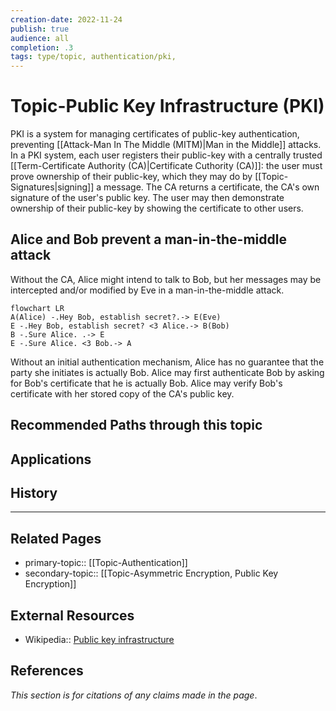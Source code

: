 ```yaml
---
creation-date: 2022-11-24
publish: true
audience: all
completion: .3
tags: type/topic, authentication/pki,
---
```

# Topic-Public Key Infrastructure (PKI)
PKI is a system for managing certificates of public-key authentication, preventing [[Attack-Man In The Middle (MITM)|Man in the Middle]] attacks. In a PKI system, each user registers their public-key with a centrally trusted [[Term-Certificate Authority (CA)|Certificate Cuthority (CA)]]: the user must prove ownership of their public-key, which they may do by [[Topic-Signatures|signing]] a message. The CA returns a certificate, the CA's own signature of the user's public key. The user may then demonstrate ownership of their public-key by showing the certificate to other users.

## Alice and Bob prevent a man-in-the-middle attack
Without the CA, Alice might intend to talk to Bob, but her messages may be intercepted and/or modified by Eve in a man-in-the-middle attack.
```mermaid
flowchart LR
A(Alice) -.Hey Bob, establish secret?.-> E(Eve)
E -.Hey Bob, establish secret? <3 Alice.-> B(Bob)
B -.Sure Alice. .-> E
E -.Sure Alice. <3 Bob.-> A
```

Without an initial authentication mechanism, Alice has no guarantee that the party she initiates is actually Bob. Alice may first authenticate Bob by asking for Bob's certificate that he is actually Bob. Alice may verify Bob's certificate with her stored copy of the CA's public key.

## Recommended Paths through this topic

## Applications

## History

---
## Related Pages
- primary-topic:: [[Topic-Authentication]]
- secondary-topic:: [[Topic-Asymmetric Encryption, Public Key Encryption]]

## External Resources
- Wikipedia:: [Public key infrastructure](https://en.wikipedia.org/wiki/Public_key_infrastructure)

## References
*This section is for citations of any claims made in the page*.